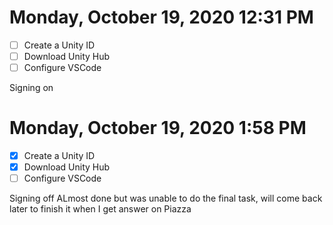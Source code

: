# Monday, October 19, 2020 12:31 PM
- [ ] Create a Unity ID
- [ ] Download Unity Hub
- [ ] Configure VSCode

Signing on

# Monday, October 19, 2020 1:58 PM
- [x] Create a Unity ID
- [x] Download Unity Hub
- [ ] Configure VSCode

Signing off
ALmost done but was unable to do the final task, will come back later to finish it when I get answer on Piazza